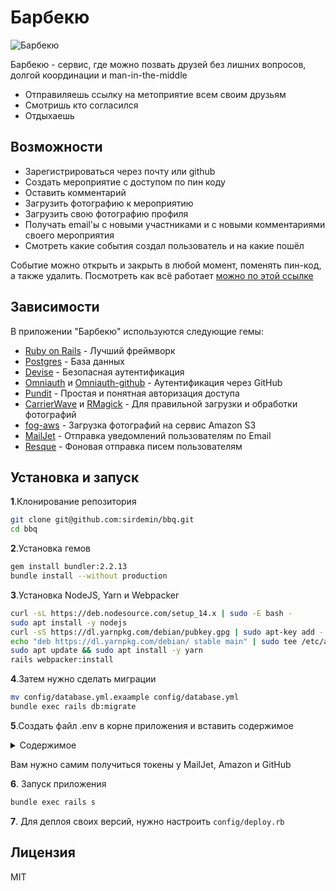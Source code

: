 # Барбекю

![Барбекю](https://raw.githubusercontent.com/sirdemin/bbq/main/public/favicon.png)

Барбекю - сервис, где можно позвать друзей без лишних вопросов, долгой координации и man-in-the-middle

- Отправиляешь ссылку на метоприятие всем своим друзьям
- Смотришь кто согласился
- Отдыхаешь

## Возможности

- Зарегистрироваться через почту или github
- Создать мероприятие с доступом по пин коду
- Оставить комментарий
- Загрузить фотографию к мероприятию
- Загрузить свою фотографию профиля
- Получать email'ы с новыми участниками и с новыми комментариями своего мероприятия
- Смотреть какие события создал пользователь и на какие пошёл

Событие можно открыть и закрыть в любой момент, поменять пин-код, а также удалить.
Посмотреть как всё работает [можно по этой ссылке](https://bbq.demin.io/)

## Зависимости

В приложении "Барбекю" используются следующие гемы:

- [Ruby on Rails](https://github.com/rails/rails) - Лучший фреймворк
- [Postgres](https://github.com/ged/ruby-pg) - База данных
- [Devise](https://github.com/heartcombo/devise) - Безопасная аутентификация
- [Omniauth](https://github.com/omniauth/omniauth) и [Omniauth-github](https://github.com/omniauth/omniauth-github) - Аутентификация через GitHub
- [Pundit](https://github.com/varvet/pundit) - Простая и понятная авторизация доступа
- [CarrierWave](https://github.com/carrierwaveuploader/carrierwave) и [RMagick](https://github.com/rmagick/rmagick) - Для правильной загрузки и обработки фотографий
- [fog-aws](https://github.com/fog/fog-aws) - Загрузка фотографий на сервис Amazon S3
- [MailJet](https://github.com/mailjet/mailjet-gem) - Отправка уведомлений пользователям по Email
- [Resque](https://github.com/resque/resque) - Фоновая отправка писем пользователям


## Установка и запуск

**1**.Клонирование репозитория 
```bash
git clone git@github.com:sirdemin/bbq.git
cd bbq
```

**2**.Установка гемов

```bash
gem install bundler:2.2.13
bundle install --without production
```

**3**.Установка NodeJS, Yarn и Webpacker

```bash
curl -sL https://deb.nodesource.com/setup_14.x | sudo -E bash -
sudo apt install -y nodejs
curl -sS https://dl.yarnpkg.com/debian/pubkey.gpg | sudo apt-key add -
echo "deb https://dl.yarnpkg.com/debian/ stable main" | sudo tee /etc/apt/sources.list.d/yarn.list
sudo apt update && sudo apt install -y yarn
rails webpacker:install
```

**4**.Затем нужно сделать миграции
```bash
mv config/database.yml.exaample config/database.yml
bundle exec rails db:migrate
```

**5**.Создать файл .env в корне приложения и вставить содержимое
<details>
      <summary>Содержимое</summary>
  
    MAILJET_API_KEY=...
    MAILJET_SECRET_KEY=...
    MAILJET_SENDER=...
    S3_ACCESS_KEY=...
    S3_BUCKET_NAME=...
    S3_SECRET_KEY=...
    SECRET_KEY_BASE=...
    EMAIL_FROM=...
    GITHUB_KEY=...
    GITHUB_SECRET=...
</details>

Вам нужно самим получиться токены у MailJet, Amazon и GitHub

**6**. Запуск приложения

```bash
bundle exec rails s
```

**7**. Для деплоя своих версий, нужно настроить `config/deploy.rb`


## Лицензия

MIT
